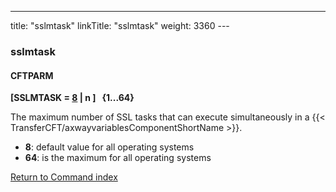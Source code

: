 ---
title: "sslmtask"
linkTitle: "sslmtask"
weight: 3360
---<span id="sslmtask"></span>

### sslmtask

#### CFTPARM

****[SSLMTASK = <u>8</u> &#124; n ]   {1...64}****

The maximum number of SSL tasks that can execute simultaneously in a
{{< TransferCFT/axwayvariablesComponentShortName  >}}.

* ****8****:
    default value for all operating systems
* ****64****:
    is the maximum for all operating systems

[Return to Command index](../../)
